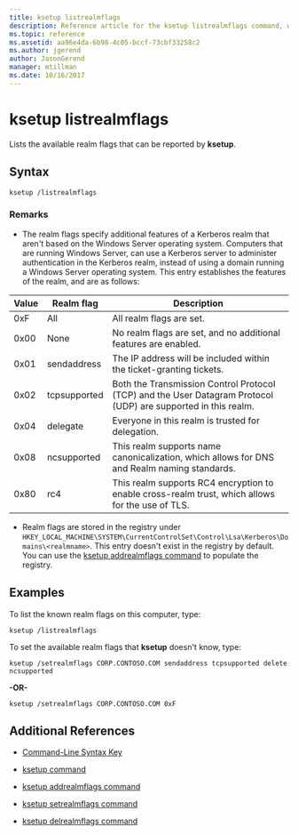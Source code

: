 ```yaml
---
title: ksetup listrealmflags
description: Reference article for the ksetup listrealmflags command, which lists the available realm flags that can be reported by ksetup.
ms.topic: reference
ms.assetid: aa96e4da-6b98-4c05-bccf-73cbf33258c2
ms.author: jgerend
author: JasonGerend
manager: mtillman
ms.date: 10/16/2017
---
```


# ksetup listrealmflags

Lists the available realm flags that can be reported by **ksetup**.

## Syntax

```
ksetup /listrealmflags
```

### Remarks

- The realm flags specify additional features of a Kerberos realm that aren't based on the Windows Server operating system. Computers that are running Windows Server, can use a Kerberos server to administer authentication in the Kerberos realm, instead of using a domain running a Windows Server operating system. This entry establishes the features of the realm, and are as follows:

| Value | Realm flag | Description |
| ----- | ---------- | ----------- |
| 0xF | All | All realm flags are set. |
| 0x00 | None | No realm flags are set, and no additional features are enabled. |
| 0x01 | sendaddress | The IP address will be included within the ticket-granting tickets. |
| 0x02 | tcpsupported | Both the Transmission Control Protocol (TCP) and the User Datagram Protocol (UDP) are supported in this realm. |
| 0x04 | delegate | Everyone in this realm is trusted for delegation. |
| 0x08 | ncsupported | This realm supports name canonicalization, which allows for DNS and Realm naming standards. |
| 0x80 | rc4 | This realm supports RC4 encryption to enable cross-realm trust, which allows for the use of TLS. |

- Realm flags are stored in the registry under `HKEY_LOCAL_MACHINE\SYSTEM\CurrentControlSet\Control\Lsa\Kerberos\Domains\<realmname>`. This entry doesn't exist in the registry by default. You can use the [ksetup addrealmflags command](ksetup-addrealmflags.md) to populate the registry.

## Examples

To list the known realm flags on this computer, type:

```
ksetup /listrealmflags
```

To set the available realm flags that **ksetup** doesn't know, type:

```
ksetup /setrealmflags CORP.CONTOSO.COM sendaddress tcpsupported delete ncsupported
```

**-OR-**

```
ksetup /setrealmflags CORP.CONTOSO.COM 0xF
```

## Additional References

- [Command-Line Syntax Key](command-line-syntax-key.md)

- [ksetup command](ksetup.md)

- [ksetup addrealmflags command](ksetup-addrealmflags.md)

- [ksetup setrealmflags command](ksetup-setrealmflags.md)

- [ksetup delrealmflags command](ksetup-delrealmflags.md)
